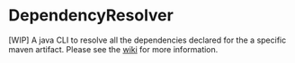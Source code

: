 # DependencyResolver
[WIP] A java CLI to resolve all the dependencies declared for the a specific maven artifact. Please see the [wiki](https://github.com/MohamedTamer94/DependencyResolver/wiki) for more information.
